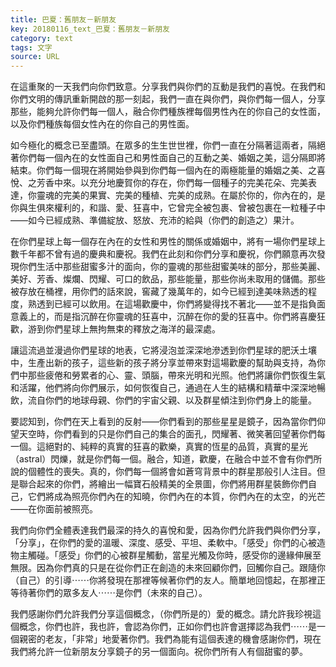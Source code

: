 ```yaml
---
title: 巴夏：舊朋友－新朋友
key: 20180116_text_巴夏：舊朋友－新朋友
category: text
tags: 文字
source: URL
---
```


在這重聚的一天我們向你們致意。分享我們與你們的互動是我們的喜悅。在我們和你們文明的傳訊重新開啟的那一刻起，我們一直在與你們，與你們每一個人，分享那些，能夠允許你們每一個人，融合你們種族裡每個男性內在的你自己的女性面，以及你們種族每個女性內在的你自己的男性面。

如今極化的概念已至盡頭。在眾多的生生世世裡，你們一直在分隔著這兩者，隔絕著你們每一個內在的女性面自己和男性面自己的互動之美、婚姻之美，這分隔即將結束。你們每一個現在將開始參與到你們每一個內在的兩極能量的婚姻之美、之喜悅、之芳香中來。以充分地慶賀你的存在，你們每一個種子的完美花朵、完美表達，你靈魂的完美的果實、完美的種植、完美的成熟。在屬於你的，你內在的，是你與生俱來權利的，和諧、愛、狂喜中，它曾完全被包裹、曾被包裹在一粒種子中——如今已經成熟、準備綻放、怒放、充沛的給與（你們的創造之）果汁。

在你們星球上每一個存在內在的女性和男性的關係或婚姻中，將有一場你們星球上數千年都不曾有過的慶典和慶祝。我們在此刻和你們分享和慶祝，你們願意再次發現你們生活中那些甜蜜多汁的面向，你的靈魂的那些甜蜜美味的部分，那些美麗、美好、芳香、燦爛、閃耀、可口的飲品，那些能量，那些你尚未取用的儲備。那些被存放在桶裡，用你們的話來說，窖藏了幾萬年的，如今已經到達美味熟透的程度，熟透到已經可以飲用。在這場歡慶中，你們將變得找不著北——並不是指負面意義上的，而是指沉醉在你靈魂的狂喜中，沉醉在你的愛的狂喜中。你們將喜慶狂歡，游到你們星球上無拘無束的釋放之海洋的最深處。

讓這流過並漫過你們星球的地表，它將浸泡並深深地滲透到你們星球的肥沃土壤中，生產出新的孩子，這些新的孩子將分享並帶來對這場歡慶的幫助與支持，為你們中那些疲倦和勞累者的心、靈、頭腦，帶來光明和光照。他們將讓你們恢復生氣和活躍，他們將向你們展示，如何恢復自己，通過在人生的結構和精華中深深地暢飲，流自你們的地球母親、你們的宇宙父親、以及群星傾注到你們身上的能量。

要認知到，你們在天上看到的反射——你們看到的那些星星是鏡子，因為當你們仰望天空時，你們看到的只是你們自己的集合的面孔，閃耀著、微笑著回望著你們每一個。這絕對的、純粹的真實的狂喜的歡樂，真實的恆星的品質，真實的星光（astral）閃爍，就是你們每一個。融合，知道，歡慶，在融合中並不會有你們所說的個體性的喪失。真的，你們每一個將會如蒼穹背景中的群星那般引人注目。但是聯合起來的你們，將繪出一幅寶石般精美的全景圖，你們將用群星裝飾你們自己，它們將成為照亮你們內在的知曉，你們內在的本質，你們內在的太空，的光芒——在你面前被照亮。

我們向你們全體表達我們最深的持久的喜悅和愛，因為你們允許我們與你們分享，「分享」，在你們的愛的溫暖、深度、感受、平坦、柔軟中。「感受」你們的心被造物主觸碰。「感受」你們的心被群星觸動，當星光觸及你時，感受你的邊緣伸展至無限。因為你們真的只是在從你們正在創造的未來回顧你們，回觸你自己。跟隨你（自己）的引導⋯⋯你將發現在那裡等候著你們的友人。簡單地回憶起，在那裡正等待著你們的眾多友人⋯⋯是你們（未來的自己）。

我們感謝你們允許我們分享這個概念，（你們所是的）愛的概念。請允許我珍視這個概念，你們也許，我也許，會認為你們，正如你們也許會選擇認為我們⋯⋯是一個親密的老友，「非常」地愛著你們。我們為能有這個表達的機會感謝你們，現在我們將允許一位新朋友分享鏡子的另一個面向。祝你們所有人有個甜蜜的夢。

